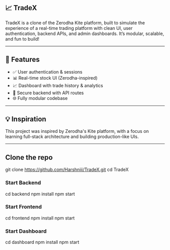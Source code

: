 
##  📈 TradeX

TradeX is a clone of the Zerodha Kite platform, built to simulate the experience of a real-time trading platform with clean UI, user authentication, backend APIs, and admin dashboards. It’s modular, scalable, and fun to build!

---

## 🚀 Features

- ✅ User authentication & sessions
- 📊 Real-time stock UI (Zerodha-inspired)
- 📈 Dashboard with trade history & analytics
- 🔐 Secure backend with API routes
- 🌐 Fully modular codebase

---

## 💡 Inspiration
This project was inspired by Zerodha's Kite platform, with a focus on learning full-stack architecture and building production-like UIs.

---

## Clone the repo
git clone https://github.com/Harshniii/TradeX.git
cd TradeX

### Start Backend
cd backend
npm install
npm start

### Start Frontend
cd frontend
npm install
npm start

### Start Dashboard
cd dashboard
npm install
npm start
